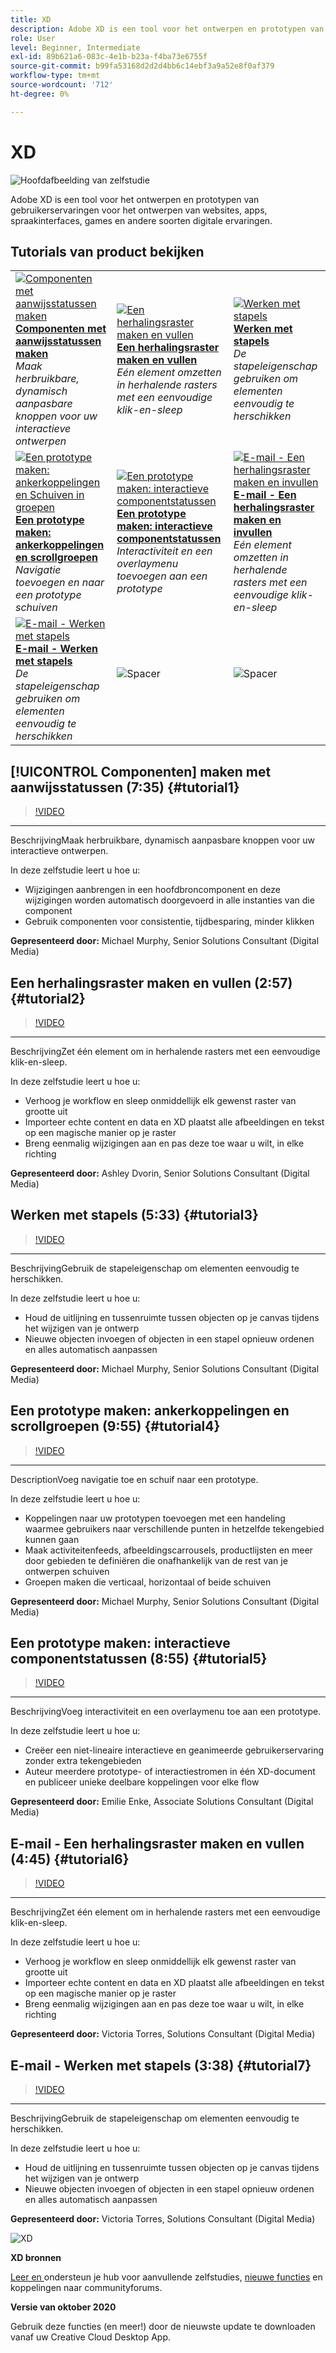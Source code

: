 ```yaml
---
title: XD
description: Adobe XD is een tool voor het ontwerpen en prototypen van gebruikerservaringen voor het ontwerpen van websites, apps, spraakinterfaces, games en andere soorten digitale ervaringen.
role: User
level: Beginner, Intermediate
exl-id: 89b621a6-083c-4e1b-b23a-f4ba73e6755f
source-git-commit: b99fa53168d2d2d4bb6c14ebf3a9a52e8f0af379
workflow-type: tm+mt
source-wordcount: '712'
ht-degree: 0%

---
```


# XD

![Hoofdafbeelding van zelfstudie](../assets/XD.jpg)

Adobe XD is een tool voor het ontwerpen en prototypen van gebruikerservaringen voor het ontwerpen van websites, apps, spraakinterfaces, games en andere soorten digitale ervaringen.

## Tutorials van product bekijken

<table style="table-layout:fixed">
<tr>
 <td>
   <a href="xd.md#tutorial1">
      <img alt="Componenten met aanwijsstatussen maken" src="../assets/Xd_hoverstates_components_thumbnail.jpg" />
   </a>
    <div>
   <a href="xd.md#tutorial1"><strong>Componenten met aanwijsstatussen maken</strong></a>
    </div>
    <em>Maak herbruikbare, dynamisch aanpasbare knoppen voor uw interactieve ontwerpen</em>
    <br>
  </td>
  <td>
    <a href="xd.md#tutorial2">
        <img alt="Een herhalingsraster maken en vullen" src="../assets/XD_repeatgrid_thumbnail.jpg" />
    </a>
    <div>
    <a href="xd.md#tutorial2"><strong>Een herhalingsraster maken en vullen</strong></a>
    </div>
    <em>Eén element omzetten in herhalende rasters met een eenvoudige klik-en-sleep</em>
    <br>
  </td>
  <td>
   <a href="xd.md#tutorial3">
      <img alt="Werken met stapels" src="../assets/xd_Stacks_thumbnail.jpg" />
   </a>
    <div>
    <a href="xd.md#tutorial3"><strong>Werken met stapels</strong></a>
    </div>
    <em>De stapeleigenschap gebruiken om elementen eenvoudig te herschikken</em>
    <br>
  </td>
</tr>
<tr>
 <td>
    <a href="xd.md#tutorial4">
        <img alt="Een prototype maken: ankerkoppelingen en 
Schuiven in groepen" src="../assets/XD_Scrolls_Thumbnail_Murphy.jpg" />
    </a>
    <div>
    <a href="xd.md#tutorial4"><strong>Een prototype maken: ankerkoppelingen en scrollgroepen</strong></a>
    </div>
    <em>Navigatie toevoegen en naar een prototype schuiven</em>
    <br>
  </td>
  <td>
    <a href="xd.md#tutorial5">
        <img alt="Een prototype maken: interactieve componentstatussen" src="../assets/XD_interactiveprototypes_enke.jpg" />
    </a>
    <div>
    <a href="xd.md#tutorial5"><strong>Een prototype maken: interactieve componentstatussen</strong></a>
    </div>
    <em>Interactiviteit en een overlaymenu toevoegen aan een prototype</em>
    <br>
  </td>
  <td>
   <a href="xd.md#tutorial6">
      <img alt="E-mail - Een herhalingsraster maken en invullen" src="../assets/xd_repeat_torres.jpg" />
   </a>
    <div>
   <a href="xd.md#tutorial7"><strong>E-mail - Een herhalingsraster maken en invullen</strong></a>
    </div>
    <em>Eén element omzetten in herhalende rasters met een eenvoudige klik-en-sleep</em>
    <br>
  </td>
</tr>
<tr>
 <td>
    <a href="xd.md#tutorial7">
        <img alt="E-mail - Werken met stapels" src="../assets/xd_stacks_torres.jpg" />
    </a>
    <div>
    <a href="xd.md#tutorial7"><strong>E-mail - Werken met stapels</strong></a>
    </div>
    <em>De stapeleigenschap gebruiken om elementen eenvoudig te herschikken</em>
    <br>
  </td>
  <td>
    <img alt="Spacer" src="../assets/Whitespacer.png" />
    <div>
    <br>
  </td>
  <td>
    <img alt="Spacer" src="../assets/Whitespacer.png" />
    <div>
    <br>
  </td>
</tr>
</table>

## [!UICONTROL Componenten] maken met aanwijsstatussen (7:35) {#tutorial1}

>[!VIDEO](https://video.tv.adobe.com/v/326874?hidetitle=true)

****
BeschrijvingMaak herbruikbare, dynamisch aanpasbare knoppen voor uw interactieve ontwerpen.

In deze zelfstudie leert u hoe u:
* Wijzigingen aanbrengen in een hoofdbroncomponent en deze wijzigingen worden automatisch doorgevoerd in alle instanties van die component
* Gebruik componenten voor consistentie, tijdbesparing, minder klikken

**Gepresenteerd door:**
Michael Murphy, Senior Solutions Consultant (Digital Media)

## Een herhalingsraster maken en vullen (2:57) {#tutorial2}

>[!VIDEO](https://video.tv.adobe.com/v/326955?hidetitle=true)

****
BeschrijvingZet één element om in herhalende rasters met een eenvoudige klik-en-sleep.

In deze zelfstudie leert u hoe u:
* Verhoog je workflow en sleep onmiddellijk elk gewenst raster van grootte uit
* Importeer echte content en data en XD plaatst alle afbeeldingen en tekst op een magische manier op je raster
* Breng eenmalig wijzigingen aan en pas deze toe waar u wilt, in elke richting

**Gepresenteerd door:**
Ashley Dvorin, Senior Solutions Consultant (Digital Media)

## Werken met stapels (5:33) {#tutorial3}

>[!VIDEO](https://video.tv.adobe.com/v/326956?hidetitle=true)

****
BeschrijvingGebruik de stapeleigenschap om elementen eenvoudig te herschikken.

In deze zelfstudie leert u hoe u:
* Houd de uitlijning en tussenruimte tussen objecten op je canvas tijdens het wijzigen van je ontwerp
* Nieuwe objecten invoegen of objecten in een stapel opnieuw ordenen en alles automatisch aanpassen

**Gepresenteerd door:**
Michael Murphy, Senior Solutions Consultant (Digital Media)

## Een prototype maken: ankerkoppelingen en scrollgroepen (9:55) {#tutorial4}

>[!VIDEO](https://video.tv.adobe.com/v/326957?hidetitle=true)

****
DescriptionVoeg navigatie toe en schuif naar een prototype.

In deze zelfstudie leert u hoe u:
* Koppelingen naar uw prototypen toevoegen met een handeling waarmee gebruikers naar verschillende punten in hetzelfde tekengebied kunnen gaan
* Maak activiteitenfeeds, afbeeldingscarrousels, productlijsten en meer door gebieden te definiëren die onafhankelijk van de rest van je ontwerpen schuiven
* Groepen maken die verticaal, horizontaal of beide schuiven

**Gepresenteerd door:**
Michael Murphy, Senior Solutions Consultant (Digital Media)

## Een prototype maken: interactieve componentstatussen (8:55) {#tutorial5}

>[!VIDEO](https://video.tv.adobe.com/v/326958?hidetitle=true)

****
BeschrijvingVoeg interactiviteit en een overlaymenu toe aan een prototype.

In deze zelfstudie leert u hoe u:
* Creëer een niet-lineaire interactieve en geanimeerde gebruikerservaring zonder extra tekengebieden
* Auteur meerdere prototype- of interactiestromen in één XD-document en publiceer unieke deelbare koppelingen voor elke flow

**Gepresenteerd door:**
Emilie Enke, Associate Solutions Consultant (Digital Media)

## E-mail - Een herhalingsraster maken en vullen (4:45) {#tutorial6}

>[!VIDEO](https://video.tv.adobe.com/v/326775?hidetitle=true)

****
BeschrijvingZet één element om in herhalende rasters met een eenvoudige klik-en-sleep.

In deze zelfstudie leert u hoe u:
* Verhoog je workflow en sleep onmiddellijk elk gewenst raster van grootte uit
* Importeer echte content en data en XD plaatst alle afbeeldingen en tekst op een magische manier op je raster
* Breng eenmalig wijzigingen aan en pas deze toe waar u wilt, in elke richting

**Gepresenteerd door:**
Victoria Torres, Solutions Consultant (Digital Media)

## E-mail - Werken met stapels (3:38) {#tutorial7}

>[!VIDEO](https://video.tv.adobe.com/v/326759?hidetitle=true)

****
BeschrijvingGebruik de stapeleigenschap om elementen eenvoudig te herschikken.

In deze zelfstudie leert u hoe u:
* Houd de uitlijning en tussenruimte tussen objecten op je canvas tijdens het wijzigen van je ontwerp
* Nieuwe objecten invoegen of objecten in een stapel opnieuw ordenen en alles automatisch aanpassen

**Gepresenteerd door:**
Victoria Torres, Solutions Consultant (Digital Media)

![XD](../assets/xd_appicon_96.png)

**XD bronnen**

[Leer en ](https://helpx.adobe.com/support/xd.html) ondersteun je hub voor aanvullende zelfstudies,  [nieuwe functies](https://helpx.adobe.com/xd/user-guide.html/xd/help/whats-new.ug.html) en koppelingen naar communityforums.

**Versie van oktober 2020**

Gebruik deze functies (en meer!) door de nieuwste update te downloaden vanaf uw Creative Cloud Desktop App.

